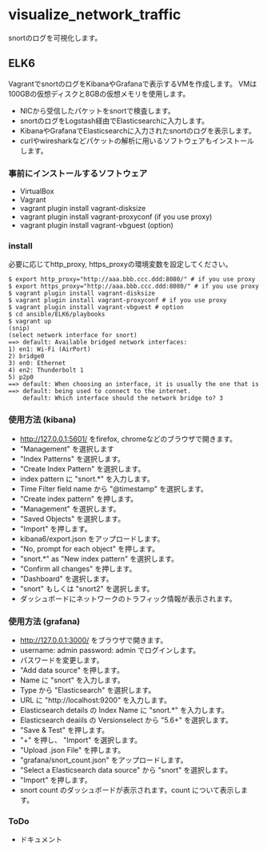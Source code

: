 # visualize_network_traffic
snortのログを可視化します。

## ELK6
VagrantでsnortのログをKibanaやGrafanaで表示するVMを作成します。
VMは100GBの仮想ディスクと8GBの仮想メモリを使用します。
* NICから受信したパケットをsnortで検査します。
* snortのログをLogstash経由でElasticsearchに入力します。
* KibanaやGrafanaでElasticsearchに入力されたsnortのログを表示します。
* curlやwiresharkなどパケットの解析に用いるソフトウェアもインストールします。
### 事前にインストールするソフトウェア
* VirtualBox
* Vagrant
* vagrant plugin install vagrant-disksize
* vagrant plugin install vagrant-proxyconf (if you use proxy)
* vagrant plugin install vagrant-vbguest (option)

### install
必要に応じてhttp_proxy, https_proxyの環境変数を設定してください。

    $ export http_proxy="http://aaa.bbb.ccc.ddd:8080/" # if you use proxy
    $ export https_proxy="http://aaa.bbb.ccc.ddd:8080/" # if you use proxy
    $ vagrant plugin install vagrant-disksize
    $ vagrant plugin install vagrant-proxyconf # if you use proxy
    $ vagrant plugin install vagrant-vbguest # option
    $ cd ansible/ELK6/playbooks
    $ vagrant up
    (snip)
    (select network interface for snort)
    ==> default: Available bridged network interfaces:
    1) en1: Wi-Fi (AirPort)
    2) bridge0
    3) en0: Ethernet
    4) en2: Thunderbolt 1
    5) p2p0
    ==> default: When choosing an interface, it is usually the one that is
    ==> default: being used to connect to the internet.
        default: Which interface should the network bridge to? 3

### 使用方法 (kibana)
- http://127.0.0.1:5601/ をfirefox, chromeなどのブラウザで開きます。
- "Management" を選択します
- "Index Patterns" を選択します。
- "Create Index Pattern" を選択します。
- index pattern に "snort.*" を入力します。
- Time Filter field name から "@timestamp" を選択します。
- "Create index pattern" を押します。
- "Management" を選択します。
- "Saved Objects" を選択します。
- "Import" を押します。
- kibana6/export.json をアップロードします。
- "No, prompt for each object" を押します。
- "snort.*" as "New index pattern" を選択します。
- "Confirm all changes" を押します。
- "Dashboard" を選択します。
- "snort" もしくは "snort2" を選択します。
- ダッシュボードにネットワークのトラフィック情報が表示されます。

### 使用方法 (grafana)
- http://127.0.0.1:3000/ をブラウザで開きます。
- username: admin password: admin でログインします。
- パスワードを変更します。
- "Add data source" を押します。
- Name に "snort" を入力します。
- Type から "Elasticsearch" を選択します。
- URL に "http://localhost:9200" を入力します。
- Elasticsearch details の Index Name に "snort.*" を入力します。
- Elasticsearch deaiils の Versionselect から "5.6+" を選択します。
- "Save & Test" を押します。
- "+" を押し、 "Import" を選択します。
- "Upload .json File" を押します。
- "grafana/snort_count.json" をアップロードします。
- "Select a Elasticsearch data source" から "snort" を選択します。
- "Import" を押します。
- snort count のダッシュボードが表示されます。count について表示します。

### ToDo
- ドキュメント
